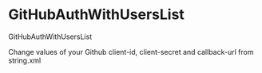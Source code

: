 # GitHubAuthWithUsersList
GitHubAuthWithUsersList

Change values of your Github client-id, client-secret and callback-url from string.xml 
